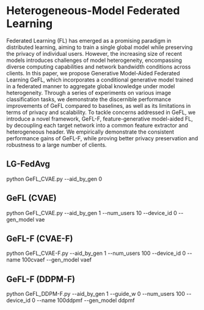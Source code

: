 # Heterogeneous-Model Federated Learning
Federated Learning (FL) has emerged as a promising paradigm in distributed learning, aiming to train a single global model while preserving the privacy of individual users. However, the increasing size of recent models introduces challenges of model heterogeneity, encompassing diverse computing capabilities and network bandwidth conditions across clients.
In this paper, we propose Generative Model-Aided Federated Learning GeFL, which incorporates a conditional generative model trained in a federated manner to aggregate global knowledge under model heterogeneity. Through a series of experiments on various image classification tasks, we demonstrate the discernible performance improvements of GeFL compared to baselines, as well as its limitations in terms of privacy and scalability. To tackle concerns addressed in GeFL, we introduce a novel framework, GeFL-F, feature-generative model-aided FL, by decoupling each target network into a common feature extractor and heterogeneous header. We empirically demonstrate the consistent performance gains of GeFL-F, while proving better privacy preservation and robustness to a large number of clients.


## LG-FedAvg
python GeFL_CVAE.py --aid_by_gen 0

## GeFL (CVAE)
python GeFL_CVAE.py --aid_by_gen 1 --num_users 10 --device_id 0 --gen_model vae

## GeFL-F (CVAE-F)
python GeFL_CVAE-F.py --aid_by_gen 1 --num_users 100 --device_id 0 --name 100cvaef --gen_model vaef

## GeFL-F (DDPM-F)
python GeFL_DDPM-F.py --aid_by_gen 1 --guide_w 0 --num_users 100 --device_id 0 --name 100ddpmf  --gen_model ddpmf